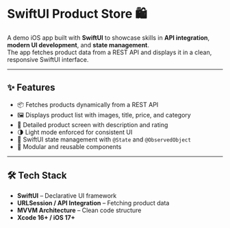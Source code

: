 # SwiftUI Product Store 🛍️

A demo iOS app built with **SwiftUI** to showcase skills in **API integration**, **modern UI development**, and **state management**.  
The app fetches product data from a REST API and displays it in a clean, responsive SwiftUI interface.

---

## ✨ Features
- 📦 Fetches products dynamically from a REST API  
- 🖼️ Displays product list with images, title, price, and category  
- 📖 Detailed product screen with description and rating  
- 🌗 Light mode enforced for consistent UI  
- 🔄 SwiftUI state management with `@State` and `@ObservedObject`  
- 🧩 Modular and reusable components  

---

## 🛠️ Tech Stack
- **SwiftUI** – Declarative UI framework  
- **URLSession / API Integration** – Fetching product data  
- **MVVM Architecture** – Clean code structure  
- **Xcode 16+ / iOS 17+**  
